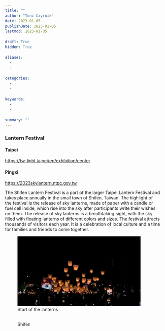```yaml
---
title: ""
author: "Toni Czyrnik"
date: 2023-01-05
publishDate: 2023-01-05
lastmod: 2023-01-05

draft: True
hidden: True

aliases:
  - 
  - 

categories:
  - 
  - 

keywords:
  - 
  - 

summary: ""
---
```



### Lantern Festival

#### Taipei

https://tw-light.taipei/en/exhibition/center



#### Pingxi

https://2023skylantern.ntpc.gov.tw

The Shifen Lantern Festival is a part of the larger Taipei Lantern Festival and takes place annually in the small town of Shifen, Taiwan. The highlight of the festival is the release of sky lanterns, made of paper with a candle or fuel cell inside, which rise into the sky after participants write their wishes on them. The release of sky lanterns is a breathtaking sight, with the sky filled with floating lanterns of different colors and sizes. The festival attracts thousands of visitors each year. It is a celebration of local culture and a time for families and friends to come together.

<figure>
	<img src="./lantern.gif" alt="" height=auto width="400"/>
	<figcaption>Start of the lanterns</figcaption>
</figure>

<figure>
	<img src="./name.jpeg" alt="" height=auto width="400"/>
	<figcaption>Shifen</figcaption>
</figure>